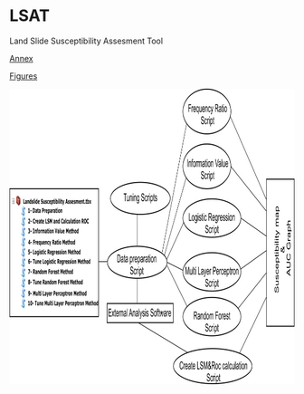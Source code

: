 # LSAT
 Land Slide Susceptibility Assesment Tool 

 [Annex](https://github.com/apolat2018/LSAT/tree/master/Annex)
 
 [Figures](https://github.com/apolat2018/LSAT/tree/master/Figures)



<p align="left">
  <img width="1024" height="522" src="https://github.com/apolat2018/LSAT/blob/master/Figure1.jpg">
</p>
